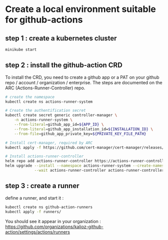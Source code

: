 # Create a local environment suitable for github-actions

## step 1 : create a kubernetes cluster

```bash
minikube start
```

## step 2 : install the github-action CRD

To install the CRD, you need to create a github app or a PAT on your github repo / account / organization / enterprise.
The steps are documented on the ARC (Actions-Runner-Controller) repo.

```bash
# create the namespace
kubectl create ns actions-runner-system

# Create the authentification secret
kubectl create secret generic controller-manager \
    -n actions-runner-system \
    --from-literal=github_app_id=${APP_ID} \
    --from-literal=github_app_installation_id=${INSTALLATION_ID} \
    --from-file=github_app_private_key=${PRIVATE_KEY_FILE_PATH}

# Install cert-manager, required by ARC
kubectl apply -f https://github.com/cert-manager/cert-manager/releases/download/v1.8.0/cert-manager.yaml

# Install actions-runner-controller
helm repo add actions-runner-controller https://actions-runner-controller.github.io/actions-runner-controller
helm upgrade --install --namespace actions-runner-system --create-namespace \
             --wait actions-runner-controller actions-runner-controller/actions-runner-controller
```

## step 3 : create a runner

define a runner, and start it :
```bash
kubectl create ns github-action-runners
kubectl apply -f runners/
```

You should see it appear in your organization : https://github.com/organizations/kalioz-github-action/settings/actions/runners
